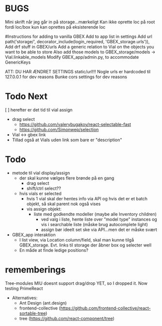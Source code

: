 # BUGS
Mini skrift når jeg går in på storage...mærkeligt
Kan ikke oprette loc på root fordi loc/box kun kan oprettes på eksisterende loc

#Instructions for adding to vanilla GBEX
Add to app list in settings
Add url path('storage/', decorator_include(login_required, 'GBEX_storage.urls')),
Add drf stuff in GBEX/urls
Add a generic relation to Vial on the objects you want to be able to store
  Also add those models to GBEX_storage/models -> Vial.linkable_models
Modify GBEX_app/admin.py, to accommodate GenericKeys

ATT:
  DU HAR ÆNDRET SETTINGS static/url!!!
  Nogle urls er hardcoded til 127.0.0.1 for dev reasons
  Bunke cors settings for dev reasons

# Todo Next
[ ] herefter er det tid til vial assign
  - drag select
    - https://github.com/valerybugakov/react-selectable-fast
    - https://github.com/Simonwep/selection
  - Vial <-> gbex link
  - Tillad også at Vials uden link som bare er "description" 


# Todo
* metode til vial display/assign
  * der skal kunne vælges flere brønde på en gang
    * drag select
    * shift/ctrl select??
  * hvis vials er selected
    * hvis 1 vial skal der hentes info via API og hvis det er et batch objekt, så skal parent nok også vises
    * vis assign objekt:
      * liste med godkendte modeller (maybe alle Inventory children)
        * ved valg i liste, hente liste over "model type" instances og vis i searchable liste (måske brug autocomplete light)
        * assign bør ideelt set ske via API...men det er måske svært
* GBEX_app interaktion
  * I list view, via Location column/field, skal man kunne tilgå GBEX_storage. Evt. links til storage der åbner box og selecter well
  * En måde at finde ledige positions?


# rememberings
Tree-modules
  MIU doesnt support drag/drop YET, so I dropped it.
  Now testing PrimeReact
  * Alternatives:
    * Ant Design (ant.design)
    * frontend-collective (https://github.com/frontend-collective/react-sortable-tree)
    * tree (https://github.com/react-component/tree)
